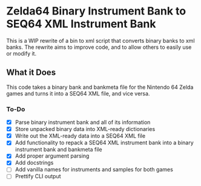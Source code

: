 # Zelda64 Binary Instrument Bank to SEQ64 XML Instrument Bank
This is a WIP rewrite of a bin to xml script that converts binary banks to xml banks. The rewrite aims to improve code, and to allow others to easily use or modify it.

## What it Does
This code takes a binary bank and bankmeta file for the Nintendo 64 Zelda games and turns it into a SEQ64 XML file, and vice versa.

### To-Do
- [x] Parse binary instrument bank and all of its information
- [x] Store unpacked binary data into XML-ready dictionaries
- [x] Write out the XML-ready data into a SEQ64 XML file
- [x] Add functionality to repack a SEQ64 XML instrument bank into a binary instrument bank and bankmeta file
- [x] Add proper argument parsing
- [x] Add docstrings
- [ ] Add vanilla names for instruments and samples for both games
- [ ] Prettify CLI output
